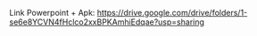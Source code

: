 Link Powerpoint + Apk: https://drive.google.com/drive/folders/1-se6e8YCVN4fHclco2xxBPKAmhiEdqae?usp=sharing
